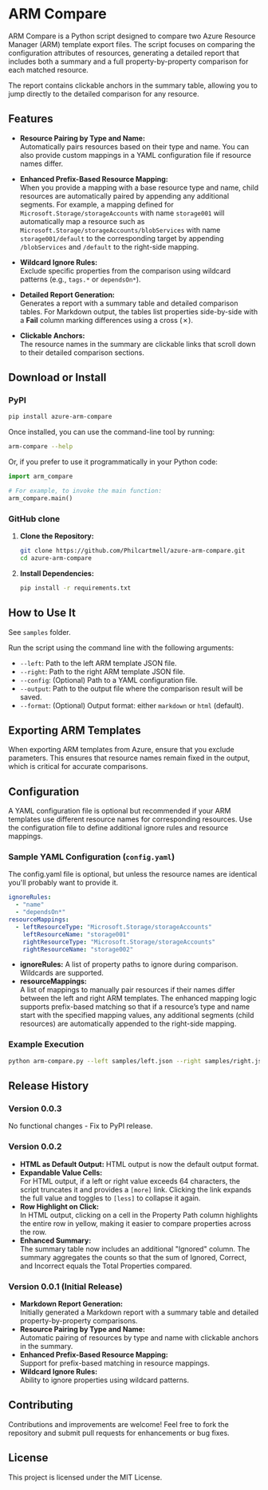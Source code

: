 # ARM Compare

ARM Compare is a Python script designed to compare two Azure Resource Manager (ARM) template export files. The script focuses on comparing the configuration attributes of resources, generating a detailed report that includes both a summary and a full property-by-property comparison for each matched resource.

The report contains clickable anchors in the summary table, allowing you to jump directly to the detailed comparison for any resource.

## Features

- **Resource Pairing by Type and Name:**  
  Automatically pairs resources based on their type and name. You can also provide custom mappings in a YAML configuration file if resource names differ.

- **Enhanced Prefix-Based Resource Mapping:**  
  When you provide a mapping with a base resource type and name, child resources are automatically paired by appending any additional segments. For example, a mapping defined for  
  `Microsoft.Storage/storageAccounts` with name `storage001` will automatically map a resource such as  
  `Microsoft.Storage/storageAccounts/blobServices` with name `storage001/default` to the corresponding target by appending `/blobServices` and `/default` to the right-side mapping.

- **Wildcard Ignore Rules:**  
  Exclude specific properties from the comparison using wildcard patterns (e.g., `tags.*` or `dependsOn*`).

- **Detailed Report Generation:**  
  Generates a report with a summary table and detailed comparison tables. For Markdown output, the tables list properties side-by-side with a **Fail** column marking differences using a cross (✗).

- **Clickable Anchors:**  
  The resource names in the summary are clickable links that scroll down to their detailed comparison sections.

## Download or Install

### PyPI

```bash
pip install azure-arm-compare
```

Once installed, you can use the command-line tool by running:

```bash
arm-compare --help
```

Or, if you prefer to use it programmatically in your Python code:

```python
import arm_compare

# For example, to invoke the main function:
arm_compare.main()
```

### GitHub clone

1. **Clone the Repository:**

   ```bash
   git clone https://github.com/Philcartmell/azure-arm-compare.git
   cd azure-arm-compare
   ```

2. **Install Dependencies:**

   ```bash
   pip install -r requirements.txt
   ```

## How to Use It

See `samples` folder.

Run the script using the command line with the following arguments:

- `--left`: Path to the left ARM template JSON file.
- `--right`: Path to the right ARM template JSON file.
- `--config`: (Optional) Path to a YAML configuration file.
- `--output`: Path to the output file where the comparison result will be saved.
- `--format`: (Optional) Output format: either `markdown` or `html` (default).

## Exporting ARM Templates

When exporting ARM templates from Azure, ensure that you exclude parameters. This ensures that resource names remain fixed in the output, which is critical for accurate comparisons.

## Configuration

A YAML configuration file is optional but recommended if your ARM templates use different resource names for corresponding resources. Use the configuration file to define additional ignore rules and resource mappings.

### Sample YAML Configuration (`config.yaml`)

The config.yaml file is optional, but unless the resource names are identical you'll probably want to provide it.

```yaml
ignoreRules:
  - "name"
  - "dependsOn*"
resourceMappings:
  - leftResourceType: "Microsoft.Storage/storageAccounts"
    leftResourceName: "storage001"
    rightResourceType: "Microsoft.Storage/storageAccounts"
    rightResourceName: "storage002"
```

- **ignoreRules:** A list of property paths to ignore during comparison. Wildcards are supported.
- **resourceMappings:**  
  A list of mappings to manually pair resources if their names differ between the left and right ARM templates. The enhanced mapping logic supports prefix-based matching so that if a resource’s type and name start with the specified mapping values, any additional segments (child resources) are automatically appended to the right-side mapping.

### Example Execution

```bash
python arm-compare.py --left samples/left.json --right samples/right.json --config config.yaml --output sample_output.md
```

## Release History

### Version 0.0.3

No functional changes - Fix to PyPI release.

### Version 0.0.2
- **HTML as Default Output:** HTML output is now the default output format.
- **Expandable Value Cells:**  
  For HTML output, if a left or right value exceeds 64 characters, the script truncates it and provides a `[more]` link. Clicking the link expands the full value and toggles to `[less]` to collapse it again.
- **Row Highlight on Click:**  
  In HTML output, clicking on a cell in the Property Path column highlights the entire row in yellow, making it easier to compare properties across the row.
- **Enhanced Summary:**  
  The summary table now includes an additional "Ignored" column. The summary aggregates the counts so that the sum of Ignored, Correct, and Incorrect equals the Total Properties compared.

### Version 0.0.1 (Initial Release)
- **Markdown Report Generation:**  
  Initially generated a Markdown report with a summary table and detailed property-by-property comparisons.
- **Resource Pairing by Type and Name:**  
  Automatic pairing of resources by type and name with clickable anchors in the summary.
- **Enhanced Prefix-Based Resource Mapping:**  
  Support for prefix-based matching in resource mappings.
- **Wildcard Ignore Rules:**  
  Ability to ignore properties using wildcard patterns.

## Contributing

Contributions and improvements are welcome! Feel free to fork the repository and submit pull requests for enhancements or bug fixes.

## License

This project is licensed under the MIT License.